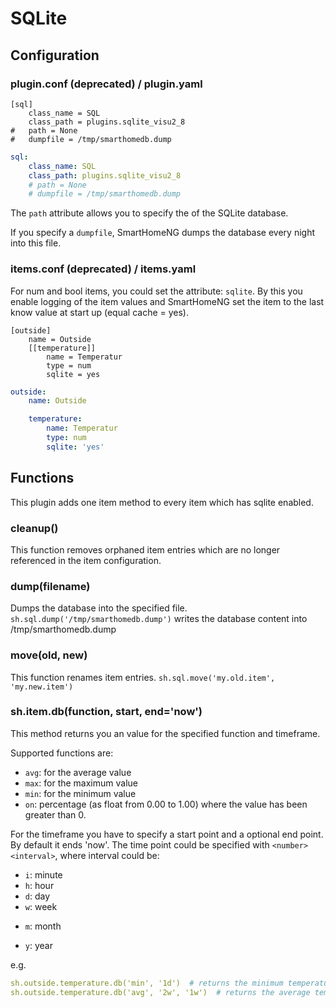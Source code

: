 # SQLite

## Configuration

### plugin.conf (deprecated) / plugin.yaml
```
[sql]
    class_name = SQL
    class_path = plugins.sqlite_visu2_8
#   path = None
#   dumpfile = /tmp/smarthomedb.dump
```

```yaml
sql:
    class_name: SQL
    class_path: plugins.sqlite_visu2_8
    # path = None
    # dumpfile = /tmp/smarthomedb.dump
```

The `path` attribute allows you to specify the of the SQLite database.

If you specify a `dumpfile`, SmartHomeNG dumps the database every night into this file.

### items.conf (deprecated) / items.yaml

For num and bool items, you could set the attribute: `sqlite`. By this you enable logging of the item values and SmartHomeNG set the item to the last know value at start up (equal cache = yes).

```
[outside]
    name = Outside
    [[temperature]]
        name = Temperatur
        type = num
        sqlite = yes
```

```yaml
outside:
    name: Outside

    temperature:
        name: Temperatur
        type: num
        sqlite: 'yes'
```

## Functions
This plugin adds one item method to every item which has sqlite enabled.

### cleanup()
This function removes orphaned item entries which are no longer referenced in the item configuration.

### dump(filename)
Dumps the database into the specified file.
`sh.sql.dump('/tmp/smarthomedb.dump')` writes the database content into /tmp/smarthomedb.dump

### move(old, new)
This function renames item entries.
`sh.sql.move('my.old.item', 'my.new.item')`

### sh.item.db(function, start, end='now')
This method returns you an value for the specified function and timeframe.

Supported functions are:

   * `avg`: for the average value
   * `max`: for the maximum value
   * `min`: for the minimum value
   * `on`: percentage (as float from 0.00 to 1.00) where the value has been greater than 0.

For the timeframe you have to specify a start point and a optional end point. By default it ends 'now'.
The time point could be specified with `<number><interval>`, where interval could be:

   * `i`: minute
   * `h`: hour
   * `d`: day
   * `w`: week
   + `m`: month
   * `y`: year

e.g.
```yaml
sh.outside.temperature.db('min', '1d')  # returns the minimum temperature within the last day
sh.outside.temperature.db('avg', '2w', '1w')  # returns the average temperature of the week before last week
```

